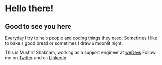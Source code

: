 <h1>Hello there!</h1>
<h2>Good to see you here</h2>

<p>
Everyday I try to help people and coding things they need. Sometimes I like to bake a good bread or sometimes I draw a moonlit night. 

This is Mushrit Shabnam, working as a support engineer at <a href = "wedevs.com">weDevs</a> Follow me on <a href = "https://twitter.com/mushritshabnam" target = "_blank">Twitter</a> and on <a href = "https://www.linkedin.com/in/mushrit-shabnam/" target = "_blank">LinkedIn</a>
</p>
